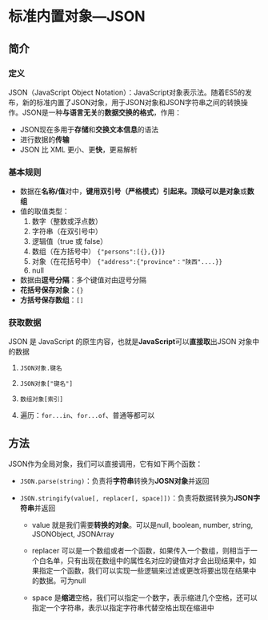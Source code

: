 # 标准内置对象—JSON

## 简介

### 定义

JSON（JavaScript Object Notation）：JavaScript对象表示法。随着ES5的发布，新的标准内置了JSON对象，用于JSON对象和JSON字符串之间的转换操作。JSON是一种**与语言无关**的**数据交换的格式**，作用：

- JSON现在多用于**存储**和**交换文本信息**的语法
- 进行数据的**传输**
- JSON 比 XML 更小、更**快**，更易解析



### 基本规则

- 数据在**名称/值**对中，**键用双引号（严格模式）**引起来。顶级可以是**对象**或**数组**
- 值的取值类型：
    1. 数字（整数或浮点数）
    2. 字符串（在双引号中）
    3. 逻辑值（true 或 false）
    4. 数组（在方括号中）	`{"persons":[{},{}]}`
    5. 对象（在花括号中） `{"address":{"province"："陕西"....}}`
    6. null
- 数据由**逗号分隔**：多个键值对由逗号分隔
- **花括号保存对象**：`{}`
- **方括号保存数组**：`[]`



### 获取数据

JSON 是 JavaScript 的原生内容，也就是**JavaScript**可以**直接取**出JSON 对象中的数据

1. `JSON对象.键名`

2. `JSON对象["键名"]`

3. `数组对象[索引]`

4. 遍历：`for...in`、`for...of`、普通等都可以




## 方法

JSON作为全局对象，我们可以直接调用，它有如下两个函数：

* `JSON.parse(string)`：负责将**字符串**转换为**JOSN对象**并返回

* `JSON.stringify(value[, replacer[, space]])`：负责将数据转换为**JSON字符串**并返回

    *   value 就是我们需要**转换的对象**。可以是null, boolean, number, string, JSONObject, JSONArray

    *   replacer 可以是一个数组或者一个函数，如果传入一个数组，则相当于一个白名单，只有出现在数组中的属性名对应的键值对才会出现结果中，如果指定一个函数，我们可以实现一些逻辑来过滤或更改将要出现在结果中的数据。可为null

    *   space 是**缩进**空格，我们可以指定一个数字，表示缩进几个空格，还可以指定一个字符串，表示以指定字符串代替空格出现在缩进中

